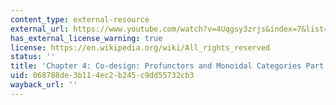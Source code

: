 ```yaml
---
content_type: external-resource
external_url: https://www.youtube.com/watch?v=4Uqgsy3zrjs&index=7&list=PLhgq-BqyZ7i5lOqOqqRiS0U5SwTmPpHQ5
has_external_license_warning: true
license: https://en.wikipedia.org/wiki/All_rights_reserved
status: ''
title: 'Chapter 4: Co-design: Profunctors and Monoidal Categories Part 1'
uid: 068788de-3b11-4ec2-b245-c9dd55732cb3
wayback_url: ''
---
```

